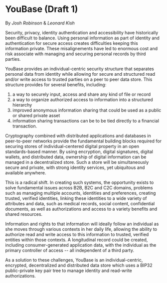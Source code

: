# YouBase  (Draft 1)

By *Josh Robinson* & *Leonard Kish*

Security, privacy, identity authentication and accessibility have historically been difficult to balance. Using personal information as part of identity and authentication for secure access creates difficulties keeping this information private. These misalignements have led to enormous cost and risk associate with managing and securing personal records by third parties.

YouBase provides an individual-centric security structure that separates personal data from identity while allowing for secure and structured read and/or write access to trusted parties on a peer to peer data store. This structure provides for several benefits, including:

1. a way to securely input, access and share any kind of file or record
2. a way to organize authorized access to information into a structured hierarchy
3. improved anonymous information sharing that could be used as a public or shared private asset
4. information sharing transactions can be to be tied directly to a financial transaction.

Cryptography combined with distributed applications and databases in peer-to-peer networks provide the fundamental building blocks required for securing stores of individual-centered digital property in an open standards-based manner. By using encryption, digital signatures, digital wallets, and distributed data, ownership of digital information can be managed in a decentralized store. Such a store will be simultaneously secure and private, with strong identity services, yet ubiquitous and available anywhere.

This is a radical shift. In creating such systems, the opportunity exists to solve fundamental issues across B2B, B2C and C2C domains, problems such as managing multiple accounts, identities and preferences, creating trusted, verified identities, linking these identities to a wide variety of attributes and data, such as medical records, social content, confidential documents, as well as authorizations and access to a variety benefits and shared resources.

Information and rights to that information will ideally follow an individual as she moves through various contexts in her daily life, allowing the ability to authorize read and write access to this information to trusted, verified entities within those contexts. A longitudinal record could be created, including consumer-generated application data, with the individual as the primary controller of access -- all independent of a third party.

As a solution to these challenges, YouBase is an individual-centric, encrypted, decentralized and distributed data store which uses a BIP32 public-private key pair tree to manage identity and read-write authorizations.
